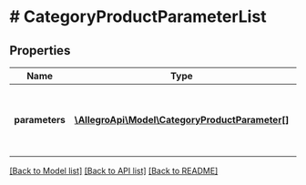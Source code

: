 # # CategoryProductParameterList

## Properties

Name | Type | Description | Notes
------------ | ------------- | ------------- | -------------
**parameters** | [**\AllegroApi\Model\CategoryProductParameter[]**](CategoryProductParameter.md) | The list of product parameters supported by the category. | [optional]

[[Back to Model list]](../../README.md#models) [[Back to API list]](../../README.md#endpoints) [[Back to README]](../../README.md)
